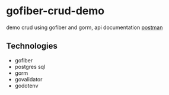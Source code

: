 # gofiber-crud-demo
demo crud using gofiber and gorm, api documentation [postman](https://documenter.getpostman.com/view/17748349/2s8ZDR86T8)

## Technologies 
- gofiber 
- postgres sql
- gorm 
- govalidator 
- godotenv

